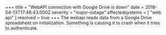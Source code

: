 +++
title = "WebAPI connection with Google Drive is down"
date = 2018-04-13T17:48:43.000Z
severity = "major-outage"
affectedsystems = [
  "web api"
]
resolved = true
+++
The webapi reads data from a Google Drive spreadsheet on initialization. Something is causing it to crash when it tries to authenticate.
